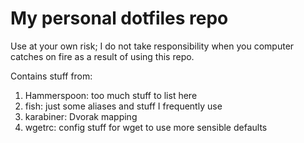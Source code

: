 # My personal dotfiles repo

Use at your own risk; I do not take responsibility when you computer catches on fire as a result of using this repo.

Contains stuff from:

1. Hammerspoon: too much stuff to list here
2. fish: just some aliases and stuff I frequently use
3. karabiner: Dvorak mapping
4. wgetrc: config stuff for wget to use more sensible defaults
